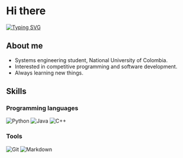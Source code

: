 # Hi there

[![Typing SVG](https://readme-typing-svg.demolab.com?font=Fira+Code&pause=1000&color=F7F7F7&width=500&lines=I'm+Cristian+Motta;Systems+engineering+student;Lifelong+learner)](https://git.io/typing-svg)

## About me

- Systems engineering student, National University of Colombia.
- Interested in competitive programming and software development.
- Always learning new things.

## Skills

### Programming languages

![Python](https://img.icons8.com/color/50/null/python--v1.png)
![Java](https://img.icons8.com/color/50/null/java-coffee-cup-logo--v1.png)
![C++](https://img.icons8.com/color/50/null/c-plus-plus-logo.png)

### Tools

![Git](https://img.icons8.com/color/50/null/git.png)
![Markdown](https://img.icons8.com/color/50/null/markdown.png)
